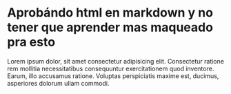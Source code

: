<!DOCTYPE html>
<html lang="en">
	<head>
		<meta charset="UTF-8"/>
		<meta name="viewport" content="width=device-width, initial-scale=1.0"/>
		<title>
			Document
		</title>
	</head>
	<body>
		<h1>
			Aprobándo html en markdown y no tener que aprender mas maqueado pra esto
		</h1>
		<p>
			Lorem ipsum dolor, sit amet consectetur adipisicing elit. Consectetur ratione rem mollitia necessitatibus consequuntur exercitationem quod inventore. Earum, illo accusamus ratione. Voluptas perspiciatis maxime est, ducimus, asperiores dolorum ullam commodi.
		</p>
	</body>
</html>
